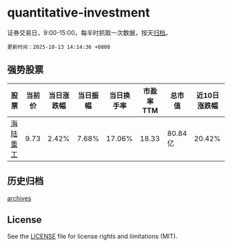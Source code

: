 # quantitative-investment

证券交易日，9:00-15:00，每半时抓取一次数据，按天[归档](archives)。

`更新时间：2025-10-13 14:14:36 +0800`

## 强势股票

|股票|当前价|当日涨跌幅|当日振幅|当日换手率|市盈率TTM|总市值|近10日涨跌幅|
|----|----|----|----|----|----|----|----|
|[海陆重工](https://xueqiu.com/S/SZ002255)|9.73|2.42%|7.68%|17.06%|18.33|80.84亿|20.42%|

## 历史归档

[archives](archives)

## License

See the [LICENSE](LICENSE) file for license rights and limitations (MIT).